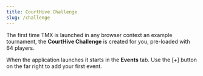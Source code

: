 ```yaml
---
title: CourtHive Challenge
slug: /challenge
---
```


The first time TMX is launched in any browser context an example tournament, the **CourtHive Challenge** is created for you, pre-loaded with 64 players.

When the application launches it starts in the **Events** tab. Use the [+] button on the far right to add your first event.
